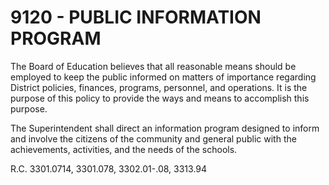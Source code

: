 9120 - PUBLIC INFORMATION PROGRAM
=================================

The Board of Education believes that all reasonable means should be
employed to keep the public informed on matters of importance regarding
District policies, finances, programs, personnel, and operations. It is
the purpose of this policy to provide the ways and means to accomplish
this purpose.

The Superintendent shall direct an information program designed to
inform and involve the citizens of the community and general public with
the achievements, activities, and the needs of the schools.

R.C. 3301.0714, 3301.078, 3302.01-.08, 3313.94
